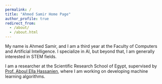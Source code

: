 ```yaml
---
permalink: /
title: "Ahmed Samir Home Page"
author_profile: true
redirect_from: 
  - /about/
  - /about.html
---
```


My name is Ahmed Samir, and I am a third year at the Faculty of Computers and Artificial Intelligence. I specialize in AI, but beyond that, I am generally interested in STEM fields.

I am a researcher at the Scientific Research School of Egypt, supervised by [Prof. Aboul Ella Hassanien](https://scholar.google.com/citations?user=aZ6bcngAAAAJ&hl=en), where I am working on developing machine learning algorithms.
